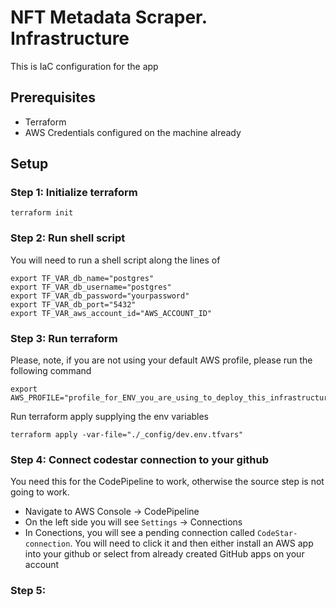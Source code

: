 # NFT Metadata Scraper. Infrastructure
This is IaC configuration for the app

## Prerequisites
- Terraform
- AWS Credentials configured on the machine already

## Setup

### Step 1: Initialize terraform
```
terraform init
```

### Step 2: Run shell script
You will need to run a shell script along the lines of
```
export TF_VAR_db_name="postgres"
export TF_VAR_db_username="postgres"
export TF_VAR_db_password="yourpassword"
export TF_VAR_db_port="5432"
export TF_VAR_aws_account_id="AWS_ACCOUNT_ID"
```


### Step 3: Run terraform
Please, note, if you are not using your default AWS profile, please run the following command
```
export AWS_PROFILE="profile_for_ENV_you_are_using_to_deploy_this_infrastructure"
```

Run terraform apply supplying the env variables
```
terraform apply -var-file="./_config/dev.env.tfvars"
```

### Step 4: Connect codestar connection to your github
You need this for the CodePipeline to work, otherwise the source step is not going to work.

* Navigate to AWS Console -> CodePipeline
* On the left side you will see `Settings` -> Connections
* In Conections, you will see a pending connection called `CodeStar-connection`. You will need to click it and then either install an AWS app into your github or select from already created GitHub apps on your account

### Step 5: 